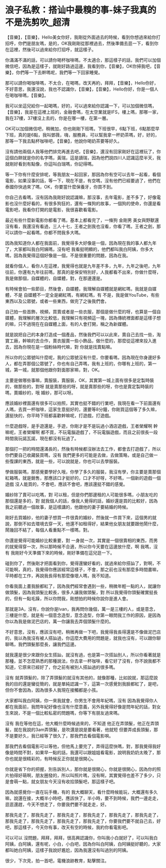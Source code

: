 # 浪子私教：搭讪中最糗的事-妹子我真的不是洗剪吹_超清

【音樂】，【音樂】，Hello美女你好，我剛從外面過去的時候，看到你想過來給你打招呼，你們是朋友嗎，是的，OK我剛剛從那裡過去，然後準備去逛一下，看到你在這裡，然後可以過來給你打招呼，就這樣子。

你滿滿不滿的話，可以請你喝杯咖啡嗎，不太適合，那這樣子的話，我們可以加個微信吧，因為是這樣子，就剛好路過這邊，我看到你，【音樂】，OK你掃我吧，【音樂】，你們等一下去幹嗎呢，我們等一下回家睡覺。

那可以請你喝咖啡嗎，不太合，在喝嗎，改天再約，拜拜，【音樂】，Hello你好，不好意思，我還沒說，我也不認識你，【音樂】，【音樂】，Hello你好，你是一個人在喝咖啡嗎，【音樂】。

我可以坐這兒給你一起喝嗎，好的，可以過來給你認識一下，可以加個微信嗎，【音樂】，我是在這裡上班的，金融會嗎，在太空業就是IFS，樓上嗎，那哪一家，我在37樓，37樓沒上去的，你是在哪一樓，在第一層。

OK可以加個微信吧，稍微加，你也剛剛下班嗎，下班很早，6點下班，6點那麼早下班，真的是6點，我叫鄧薇，嗨，服務員，可以幫我拿一杯奶茶嗎，好，好的，那等一下我去點杯咖啡吧，【音樂】，他說你喝奶茶要等好久。

沒有請他兩個人我等他們排完再進去吧，【音樂】，還沒有回家剛好在這裡玩了，你這個白餅就是你的名字嗎，黃瑞，這是讀瑞，因為他們說四川人認識這麼半天，我就剛好看到有點像，你這叫白瑞嗎，你記得嗎。

等一下你有什麼安排呢，等我朋友一起回家，那因為你有空可以去年一起看，看個電影，如果沒事的話，等一下，現在不是，有空嗎，沒有他們已經要過了，他們在泰國你快過來了嗎，OK，你要當什麼保養牙，你買不到。

你自己去看嗎，沒有因為我剛好說認識嘛，那沒事，去年電影，差不多了，好像電影也沒什麼好看的，有很多狗狂的，還有一條狗的故事，一個狗的使命，你還是看電影吧，我看你打開的是電影，我很喜歡看電影。

最近有些什麼新電影你都看了嗎，基本上都看完了，一條狗 金剛男 美女與野獸還沒有看，我還沒有看過，三人十七，王者之劍我也沒看，你看了嗎，王者之劍，那可以請你一起看嗎，你都不問我多大嗎。

因為我知道你人都在我面前，我覺得多大好像是一個，因為現在我的事人都九年了，大家都叫我白阿姨嗎，沒有吧 我看挺明顯的，他們都叫我白阿姨，你多大嗎，因為我覺得這個好像是一個，不是很重要的問題，因為在我。

就看你個人，看你人在這裡，我覺得也就是九年差不多，九年，九年之後吧，九年往前，你還有九年往前嗎，那真的是保安特別好，人我都看不出來，你做什麼呀，我是做那個，自媒體的，自媒體，對，在那邊還是。

有時候會拍一些節目，然後會，自媒體，我理解自媒體就是網紅嗎，我就是自媒體，不是 自媒體不一定全是網紅嗎，有網紅嗎，有 不是，我是做YouTube，有些東西以及公眾號，或者一些東西，做完了之後我們會。

自己拍一些首飾，視頻，買賣或者是一些衣服，那個是做什麼的呀，也算是一個自媒體，我理解的層次比較低，我理解只有視頻這一塊，因為傳統裡面都是這樣子想的嘛，只不過現在在自媒體上面，有的人會打開，稱之為新媒體。

就是說把自己的本身打造成一個產品，然後我們可以以此來，賣自己去找一些，淘寶工廠，幹嘛的去合作，賣衣服賣一些小飾品，做什麼的，那麼從這裡來投入進去，因為你現在是一個粉絲時代嘛，對 你就是找賣點嘛。

所以你的公眾號叫什麼呢，我的公眾號沒有什麼，你要看嗎，因為現在你身邊好多人，都在弄那個公眾號了，你也有自己弄嗎，我有上班的，你哪有上班的，第一城，第一城，就那個他跟你對面那家嘛，對，OK。

主要是做哪些事嘛，賣服裝，賣服裝，OK，其實第一城上面有很多是定製時裝的，做那些的，對呀 就是賣那些的呀，就是賣那些的呀，你也是賣定製時裝的嗎，賣婚紗的，哦 婚紗，那可以呀。

應該婚紗裡面還有很多可以拍照，其實也挺不錯的行業吧，我現在看一下前面還有人嗎，去買一杯咖啡，這家生意挺好的，還要等8分鐘，你剛買這個等了多久嘛，還挺快的，你平時下班都喜歡幹嘛呢，打遊戲，打遊戲。

什麼遊戲呀，是手遊還是，手遊，你剛才是不是玩過小酒店遊戲，王者榮耀啊 幹嘛呢，王者榮耀啊 都不買，不玩電腦遊戲了，不玩電腦遊戲，而且之前很長一段時間我玩諾瓦諾，現在都沒有玩過了。

那個打一把的時間還滿長的，然後有時候都沒辦法去工作，都會去打遊戲了，所以你們要自己收藏裝買嗎，沒有 我們更多的可能是去做，去做策略，或是自己做一些復課的東西，就是一些，可以說就是，你也可以去學服裝。

學做服裝嗎，那感覺要學好久哦，你學了多久的服裝，我沒有學，你主要是賣那個紅箱嗎，就是銷售，那應該口才挺好的，口才不好呀，不好嗎，一個新的遊戲一個遊戲 沒人能買的，不會吧，應該不會吧，應該還挺不錯的感覺。

婚紗除了賣可以吃嗎，對 可以租，但是你們那邊租的人可能很多嗎，小朋友吃的那個還是多的，對 就我個人的話，像我人覺得的話，婚紗還是買的比較好，因為我之前聽過一個故事，是這樣講的，他跟他的妻子要結婚的時候。

剛好去買婚紗，他的妻子想買一件很貴的婚紗，然後就一件買下來，這個男的就說，那倒不如去環境去穿一天，他還不如租得好，結果他女朋友就要跟他鬧什麼，鬧幾回不結了，每個人看重點不一樣嗎，對。

你還是覺得可能婚紗比較重要，對 一身就一次，其實是一個很賣相的東西，而男的就覺得穿一次，所以那時候不合適，所以你今天要在這邊放什麼，啊 我嗎，沒有 我剛好今天準備下來的時候，剛好準備在這兒逛一下。

碰到你了，然後剛才把面看到你，覺得還蠻好看的，就過來給你搭訕了，對啊，不可能啊，真的，我覺得你應該經常這樣子，不會，那之前也沒有那麼多時間畫嘛，平時都在工作，再說我長得有那麼像壞人嗎，我不知道。

你看我面上畫我臉都紅了，因為我們經常會遇到一些，稍微年輕一點的人，就讓你做頭髮，因為我頭髮比較長，很多人讓我做頭髮，對 所以我覺得你頭髮確實挺長的，但有一點毛躁，所以你問我，剛想拍的時候你說你是進人會。

那就是3A，沒有，你說你是Ivan，我再問你幾個，萬一是三樓的人，或是意念，三樓是什麼，就是有一個意念造型，意念造型，你第一眼問我工作的原因，是因為你以為我是做泥巴店的，萬一你讓我去弄個頭髮什麼的。

不好意思，沒有，應該沒有吧，稍微再做一下吧，我覺得我長得還是不像做泥巴店的，我以為我沒有被人搭訕過，你這麼大費用的問題是，就我也沒有，可以跟你聊聊嗎，我們頭髮那麼長，讓我們這邊。

就我還是很少來跟你女生搭訕，就沒有過，也是第一次搭訕別人，所以你看著就是那種，並不怎麼熟悉的那種說法，你去拿一杯咖啡，看它好了沒有，你不說我都不知道，它原來已經好了，你之前有被別人搭訕過的很多嗎。

沒有 就弄頭髮的，除了弄頭髮的就沒有其他的，就像那種，比如說就，那這麼說我的目的還是蠻從簡的，就是單純認識一下，這第一次感覺到我臉都紅了，是吧，但你不會因為，因為很多人我現在接觸都是小孩。

大家都叫我白阿姨，你一來我就會，你男生不會用年紀嗎，沒有 因為我覺得你人都在我面前，我問年紀好像也沒有什麼意義，另外我覺得好像是問年紀的話，對女生來說，不是一個比較私密的問題嗎，你等下有朋友過來嗎。

沒有 我在等他在這，他大概什麼時候過來的，不知道 他正在弄頭髮，他正在弄頭髮，就在我說的3am弄頭髮，是吹還是說是要看著，他就短 但要弄成長頭髮，那不是要好久，我已經等了很久了，那我們去看個電影唄。

那我們去看個電影可以等他，但他馬上要完了，弄得這麼快嗎，對，那我覺得我好像是時間不對，如果早一點的話，我還可以跟姐姐看電影，說明我奶奶太晚了，那你也就是很精彩的，有時候反正你就是很開心。

你就是省下你的把握，別告訴別人，那你就是很開心，你就是很開心，因為你的照片拍得好萌啊，朋友圈發的，所以叫照片嗎，沒有啊，其實覺得也差不了多少，只是會萌一點，就女朋友今天沒有收拾頭髮吧，那這樣子吧。

因為就感覺你一直在玩手機，有的 我大概聊天，看什麼時候能玩，大概還有多久嘛，說還在接，大概半小時吧，應該快了，半小時，要不到時候，我們一邊走走，逛逛還趕，今天不想走了，你要我們要不就走走，好。

那我先走了，那我先走了，那我先走了，那我先走了，那我先走了，那我先走了，那我先走了，那我先走了，那我先走了，那我先走了，你要我們要不就自己去，好吧，那這樣子，今天你有事，改天有空的時候，我約你看電影吧。

可以可以 沒問題，拜拜，拜拜，很高興認識你，你叫我小白就好了，可以叫我白阿姨，白阿姨，還有呢，小白，小白吧，因為你叫白阿姨，白阿姨挺好聽的，大家都叫她白阿姨，這樣子我說好尷尬，因為我還沒有叫過別的阿姨。

很少，下次見，拍一首吧，電機浪跡教育，點擊關注。